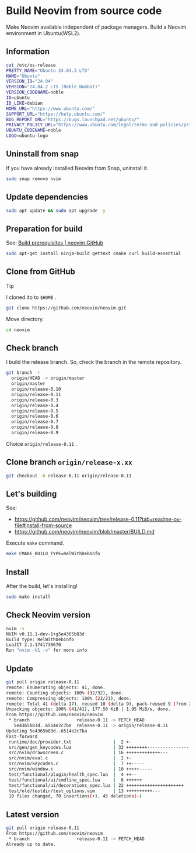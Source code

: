 # Build Neovim from source code

Make Neovim available independent of package managers.
Build a Neovim environment in Ubuntu(WSL2).

## Information

```sh
cat /etc/os-release
PRETTY_NAME="Ubuntu 24.04.2 LTS"
NAME="Ubuntu"
VERSION_ID="24.04"
VERSION="24.04.2 LTS (Noble Numbat)"
VERSION_CODENAME=noble
ID=ubuntu
ID_LIKE=debian
HOME_URL="https://www.ubuntu.com/"
SUPPORT_URL="https://help.ubuntu.com/"
BUG_REPORT_URL="https://bugs.launchpad.net/ubuntu/"
PRIVACY_POLICY_URL="https://www.ubuntu.com/legal/terms-and-policies/privacy-policy"
UBUNTU_CODENAME=noble
LOGO=ubuntu-logo
```

## Uninstall from snap

If you have already installed Neovim from Snap, uninstall it.

```sh
sudo snap remove nvim
```

## Update dependencies

```sh
sudo apt update && sudo apt upgrade -y
```

## Preparation for build

See: [Build prerequisites | neovim GitHub](https://github.com/neovim/neovim/blob/master/BUILD.md#build-prerequisites)

```sh
sudo apt-get install ninja-build gettext cmake curl build-essential
```

## Clone from GitHub

> [!TIP]
> I cloned ito to `$HOME` .

```sh
git clone https://github.com/neovim/neovim.git
```

Move directory.

```sh
cd neovim
```

## Check branch

I build the release branch.
So, check the branch in the remote repository.

```sh
git branch -r
  origin/HEAD -> origin/master
  origin/master
  origin/release-0.10
  origin/release-0.11
  origin/release-0.3
  origin/release-0.4
  origin/release-0.5
  origin/release-0.6
  origin/release-0.7
  origin/release-0.8
  origin/release-0.9
```

Choice `origin/release-0.11` .

## Clone branch `origin/release-x.xx`

```sh
git checkout -b release-0.11 origin/release-0.11
```

## Let's building

See: 
- https://github.com/neovim/neovim/tree/release-0.11?tab=readme-ov-file#install-from-source
- https://github.com/neovim/neovim/blob/master/BUILD.md

Execute `make` command.

```sh
make CMAKE_BUILD_TYPE=RelWithDebInfo
```

## Install

After the build, let's installing!

```sh
sudo make install
```

## Check Neovim version

```sh
nvim -v
NVIM v0.11.1-dev-1+g5e4365b83d
Build type: RelWithDebInfo
LuaJIT 2.1.1741730670
Run "nvim -V1 -v" for more info
```

## Update

```sh
git pull origin release-0.11
remote: Enumerating objects: 41, done.
remote: Counting objects: 100% (32/32), done.
remote: Compressing objects: 100% (23/23), done.
remote: Total 41 (delta 17), reused 10 (delta 9), pack-reused 9 (from 2)
Unpacking objects: 100% (41/41), 177.58 KiB | 1.95 MiB/s, done.
From https://github.com/neovim/neovim
 * branch                  release-0.11 -> FETCH_HEAD
   5e4365b83d..6514e2c7ba  release-0.11 -> origin/release-0.11
Updating 5e4365b83d..6514e2c7ba
Fast-forward
 runtime/doc/provider.txt                |  2 +-
 src/gen/gen_keycodes.lua                | 33 ++++++++-------------------------
 src/nvim/drawscreen.c                   | 16 +++++++++++++---
 src/nvim/eval.c                         |  2 +-
 src/nvim/keycodes.c                     |  7 ++-----
 src/nvim/window.c                       | 10 +++++-----
 test/functional/plugin/health_spec.lua  |  4 ++--
 test/functional/ui/cmdline_spec.lua     |  6 ++++++
 test/functional/ui/decorations_spec.lua | 22 ++++++++++++++++++++++
 test/old/testdir/test_options.vim       | 13 ++++++++++---
 10 files changed, 70 insertions(+), 45 deletions(-)
```

## Latest version

```sh
git pull origin release-0.11
From https://github.com/neovim/neovim
 * branch                  release-0.11 -> FETCH_HEAD
Already up to date.
```
